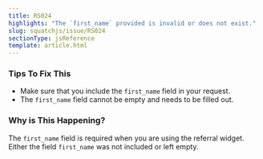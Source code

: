```yaml
---
title: RS024
highlights: "The `first_name` provided is invalid or does not exist."
slug: squatchjs/issue/RS024
sectionType: jsReference
template: article.html
---
```


### Tips To Fix This

 - Make sure that you include the `first_name` field in your request.
 - The `first_name` field cannot be empty and needs to be filled out.

### Why is This Happening?

The `first_name` field is required when you are using the referral widget. Either the field `first_name` was not included or left empty. 